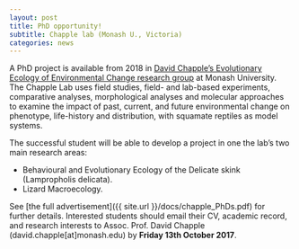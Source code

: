 ```yaml
---
layout: post
title: PhD opportunity!
subtitle: Chapple lab (Monash U., Victoria)
categories: news
---
```


A PhD project is available from 2018 in [David Chapple’s Evolutionary Ecology of Environmental Change research group](https://sites.google.com/site/chapplelab/) at Monash University. The Chapple Lab uses field studies, field- and lab-based experiments, comparative analyses, morphological analyses and molecular approaches to examine the impact of past, current, and future environmental change on phenotype, life-history and distribution, with squamate reptiles as model systems.


The successful student will be able to develop a project in one the lab’s two main research areas:
- Behavioural and Evolutionary Ecology of the Delicate skink (Lampropholis delicata).
- Lizard Macroecology.

See [the full advertisement]({{ site.url }}/docs/chapple_PhDs.pdf) for further details. Interested students should email their CV, academic record, and research interests to Assoc. Prof. David Chapple (david.chapple[at]monash.edu) by **Friday 13th October 2017**.


